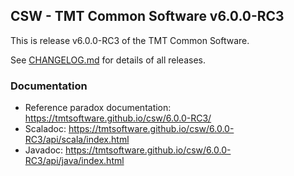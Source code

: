 ## CSW - TMT Common Software v6.0.0-RC3

This is release v6.0.0-RC3 of the TMT Common Software.

See [CHANGELOG.md](CHANGELOG.md) for details of all releases.


### Documentation
- Reference paradox documentation: https://tmtsoftware.github.io/csw/6.0.0-RC3/
- Scaladoc: https://tmtsoftware.github.io/csw/6.0.0-RC3/api/scala/index.html
- Javadoc: https://tmtsoftware.github.io/csw/6.0.0-RC3/api/java/index.html